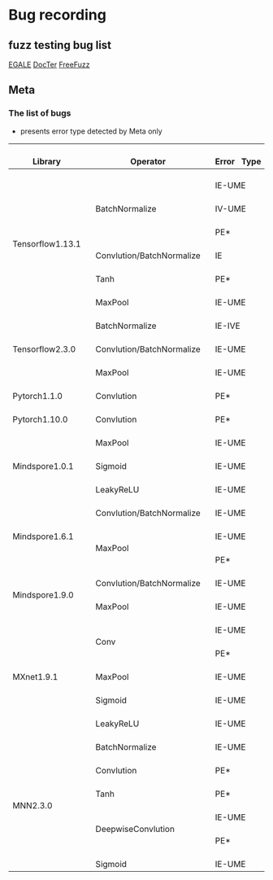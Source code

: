 # Bug recording 
## fuzz testing bug list
[EGALE](https://github.com/lin-tan/eagle/tree/main/bug-reproduction)
[DocTer](https://docs.google.com/spreadsheets/d/1DgupQBMVpybHtyOhCO0fRb-oJDZbZSbo7H-AG36AE_c/edit?pli=1#gid=1383411354)
[FreeFuzz](https://github.com/ise-uiuc/FreeFuzz/tree/main/data)
## Meta
### The list of bugs
* presents error type detected by Meta only
<table class="tg">
<thead>
  <tr>
    <th class="tg-0lax">&nbsp;&nbsp;&nbsp;<br>Library&nbsp;&nbsp;&nbsp;</th>
    <th class="tg-0lax">&nbsp;&nbsp;&nbsp;<br>Operator&nbsp;&nbsp;&nbsp;</th>
    <th class="tg-0lax">&nbsp;&nbsp;&nbsp;<br>Error&nbsp;&nbsp;&nbsp;Type&nbsp;&nbsp;&nbsp;</th>
    <th class="tg-0lax">&nbsp;&nbsp;&nbsp;<br>Deivce&nbsp;&nbsp;&nbsp;</th>
  </tr>
</thead>
<tbody>
  <tr>
    <td class="tg-0lax" rowspan="6">&nbsp;&nbsp;&nbsp;<br>Tensorflow1.13.1&nbsp;&nbsp;&nbsp;</td>
    <td class="tg-0lax" rowspan="3">&nbsp;&nbsp;&nbsp;<br>BatchNormalize&nbsp;&nbsp;&nbsp;</td>
    <td class="tg-0lax">&nbsp;&nbsp;&nbsp;<br>IE-UME&nbsp;&nbsp;&nbsp;</td>
    <td class="tg-0lax">&nbsp;&nbsp;&nbsp;<br>GPU&nbsp;&nbsp;&nbsp;</td>
  </tr>
  <tr>
    <td class="tg-0lax">&nbsp;&nbsp;&nbsp;<br>IV-UME&nbsp;&nbsp;&nbsp;</td>
    <td class="tg-0lax">&nbsp;&nbsp;&nbsp;<br>GPU/CPU&nbsp;&nbsp;&nbsp;</td>
  </tr>
  <tr>
    <td class="tg-0lax">   <br>PE*   </td>
    <td class="tg-0lax">&nbsp;&nbsp;&nbsp;<br>GPU/CPU&nbsp;&nbsp;&nbsp;</td>
  </tr>
  <tr>
    <td class="tg-0lax">&nbsp;&nbsp;&nbsp;<br>Convlution/BatchNormalize&nbsp;&nbsp;&nbsp;</td>
    <td class="tg-0lax">&nbsp;&nbsp;&nbsp;<br>IE&nbsp;&nbsp;&nbsp;</td>
    <td class="tg-0lax">&nbsp;&nbsp;&nbsp;<br>CPU&nbsp;&nbsp;&nbsp;</td>
  </tr>
  <tr>
    <td class="tg-0lax">&nbsp;&nbsp;&nbsp;<br>Tanh&nbsp;&nbsp;&nbsp;</td>
    <td class="tg-0lax">   <br>PE* </td>
    <td class="tg-0lax">&nbsp;&nbsp;&nbsp;<br>CPU&nbsp;&nbsp;&nbsp;</td>
  </tr>
  <tr>
    <td class="tg-0lax">&nbsp;&nbsp;&nbsp;<br>MaxPool&nbsp;&nbsp;&nbsp;</td>
    <td class="tg-0lax">&nbsp;&nbsp;&nbsp;<br>IE-UME&nbsp;&nbsp;&nbsp;</td>
    <td class="tg-0lax">&nbsp;&nbsp;&nbsp;<br>CPU&nbsp;&nbsp;&nbsp;</td>
  </tr>
  <tr>
    <td class="tg-0lax" rowspan="3">&nbsp;&nbsp;&nbsp;<br>Tensorflow2.3.0&nbsp;&nbsp;&nbsp;</td>
    <td class="tg-0lax">&nbsp;&nbsp;&nbsp;<br>BatchNormalize&nbsp;&nbsp;&nbsp;</td>
    <td class="tg-0lax">&nbsp;&nbsp;&nbsp;<br>IE-IVE&nbsp;&nbsp;&nbsp;</td>
    <td class="tg-0lax">&nbsp;&nbsp;&nbsp;<br>GPU/CPU&nbsp;&nbsp;&nbsp;</td>
  </tr>
  <tr>
    <td class="tg-0lax">&nbsp;&nbsp;&nbsp;<br>Convlution/BatchNormalize&nbsp;&nbsp;&nbsp;</td>
    <td class="tg-0lax">&nbsp;&nbsp;&nbsp;<br>IE-UME&nbsp;&nbsp;&nbsp;</td>
    <td class="tg-0lax">&nbsp;&nbsp;&nbsp;<br>CPU&nbsp;&nbsp;&nbsp;</td>
  </tr>
  <tr>
    <td class="tg-0lax">&nbsp;&nbsp;&nbsp;<br>MaxPool&nbsp;&nbsp;&nbsp;</td>
    <td class="tg-0lax">&nbsp;&nbsp;&nbsp;<br>IE-UME&nbsp;&nbsp;&nbsp;</td>
    <td class="tg-0lax">&nbsp;&nbsp;&nbsp;<br>GPU/CPU&nbsp;&nbsp;&nbsp;</td>
  </tr>
  <tr>
    <td class="tg-0lax">&nbsp;&nbsp;&nbsp;<br>Pytorch1.1.0&nbsp;&nbsp;&nbsp;</td>
    <td class="tg-0lax">&nbsp;&nbsp;&nbsp;<br>Convlution&nbsp;&nbsp;&nbsp;</td>
    <td class="tg-0lax">   <br>PE*   </td>
    <td class="tg-0lax">&nbsp;&nbsp;&nbsp;<br>GPU/CPU&nbsp;&nbsp;&nbsp;</td>
  </tr>
  <tr>
    <td class="tg-0lax">&nbsp;&nbsp;&nbsp;<br>Pytorch1.10.0&nbsp;&nbsp;&nbsp;</td>
    <td class="tg-0lax">&nbsp;&nbsp;&nbsp;<br>Convlution&nbsp;&nbsp;&nbsp;</td>
    <td class="tg-0lax">   <br>PE*   </td>
    <td class="tg-0lax">&nbsp;&nbsp;&nbsp;<br>GPU/CPU&nbsp;&nbsp;&nbsp;</td>
  </tr>
  <tr>
    <td class="tg-0lax" rowspan="3">&nbsp;&nbsp;&nbsp;<br>Mindspore1.0.1&nbsp;&nbsp;&nbsp;</td>
    <td class="tg-0lax">&nbsp;&nbsp;&nbsp;<br>MaxPool&nbsp;&nbsp;&nbsp;</td>
    <td class="tg-0lax">&nbsp;&nbsp;&nbsp;<br>IE-UME&nbsp;&nbsp;&nbsp;</td>
    <td class="tg-0lax">&nbsp;&nbsp;&nbsp;<br>CPU&nbsp;&nbsp;&nbsp;</td>
  </tr>
  <tr>
    <td class="tg-0lax">&nbsp;&nbsp;&nbsp;<br>Sigmoid&nbsp;&nbsp;&nbsp;</td>
    <td class="tg-0lax">&nbsp;&nbsp;&nbsp;<br>IE-UME&nbsp;&nbsp;&nbsp;</td>
    <td class="tg-0lax">&nbsp;&nbsp;&nbsp;<br>CPU&nbsp;&nbsp;&nbsp;</td>
  </tr>
  <tr>
    <td class="tg-0lax">&nbsp;&nbsp;&nbsp;<br>LeakyReLU&nbsp;&nbsp;&nbsp;</td>
    <td class="tg-0lax">&nbsp;&nbsp;&nbsp;<br>IE-UME&nbsp;&nbsp;&nbsp;</td>
    <td class="tg-0lax">&nbsp;&nbsp;&nbsp;<br>CPU&nbsp;&nbsp;&nbsp;</td>
  </tr>
  <tr>
    <td class="tg-0lax" rowspan="3">&nbsp;&nbsp;&nbsp;<br>Mindspore1.6.1&nbsp;&nbsp;&nbsp;</td>
    <td class="tg-0lax">&nbsp;&nbsp;&nbsp;<br>Convlution/BatchNormalize&nbsp;&nbsp;&nbsp;</td>
    <td class="tg-0lax">&nbsp;&nbsp;&nbsp;<br>IE-UME&nbsp;&nbsp;&nbsp;</td>
    <td class="tg-0lax">&nbsp;&nbsp;&nbsp;<br>CPU&nbsp;&nbsp;&nbsp;</td>
  </tr>
  <tr>
    <td class="tg-0lax" rowspan="2">&nbsp;&nbsp;&nbsp;<br>MaxPool&nbsp;&nbsp;&nbsp;</td>
    <td class="tg-0lax">&nbsp;&nbsp;&nbsp;<br>IE-UME&nbsp;&nbsp;&nbsp;</td>
    <td class="tg-0lax">&nbsp;&nbsp;&nbsp;<br>CPU&nbsp;&nbsp;&nbsp;</td>
  </tr>
  <tr>
    <td class="tg-0lax">   <br>PE*   </td>
    <td class="tg-0lax">&nbsp;&nbsp;&nbsp;<br>GPU/CPU&nbsp;&nbsp;&nbsp;</td>
  </tr>
  <tr>
    <td class="tg-0lax" rowspan="2">&nbsp;&nbsp;&nbsp;<br>Mindspore1.9.0&nbsp;&nbsp;&nbsp;</td>
    <td class="tg-0lax">&nbsp;&nbsp;&nbsp;<br>Convlution/BatchNormalize&nbsp;&nbsp;&nbsp;</td>
    <td class="tg-0lax">&nbsp;&nbsp;&nbsp;<br>IE-UME&nbsp;&nbsp;&nbsp;</td>
    <td class="tg-0lax">&nbsp;&nbsp;&nbsp;<br>CPU&nbsp;&nbsp;&nbsp;</td>
  </tr>
  <tr>
    <td class="tg-0lax">&nbsp;&nbsp;&nbsp;<br>MaxPool&nbsp;&nbsp;&nbsp;</td>
    <td class="tg-0lax">&nbsp;&nbsp;&nbsp;<br>IE-UME&nbsp;&nbsp;&nbsp;</td>
    <td class="tg-0lax">&nbsp;&nbsp;&nbsp;<br>CPU&nbsp;&nbsp;&nbsp;</td>
  </tr>
  <tr>
    <td class="tg-0lax" rowspan="5">&nbsp;&nbsp;&nbsp;<br>MXnet1.9.1&nbsp;&nbsp;&nbsp;</td>
    <td class="tg-0lax" rowspan="2">&nbsp;&nbsp;&nbsp;<br>Conv&nbsp;&nbsp;&nbsp;</td>
    <td class="tg-0lax">&nbsp;&nbsp;&nbsp;<br>IE-UME&nbsp;&nbsp;&nbsp;</td>
    <td class="tg-0lax">&nbsp;&nbsp;&nbsp;<br>CPU&nbsp;&nbsp;&nbsp;</td>
  </tr>
  <tr>
    <td class="tg-0lax">   <br>PE*   </td>
    <td class="tg-0lax">&nbsp;&nbsp;&nbsp;<br>CPU&nbsp;&nbsp;&nbsp;</td>
  </tr>
  <tr>
    <td class="tg-0lax">&nbsp;&nbsp;&nbsp;<br>MaxPool&nbsp;&nbsp;&nbsp;</td>
    <td class="tg-0lax">&nbsp;&nbsp;&nbsp;<br>IE-UME&nbsp;&nbsp;&nbsp;</td>
    <td class="tg-0lax">&nbsp;&nbsp;&nbsp;<br>GPU&nbsp;&nbsp;&nbsp;</td>
  </tr>
  <tr>
    <td class="tg-0lax">&nbsp;&nbsp;&nbsp;<br>Sigmoid&nbsp;&nbsp;&nbsp;</td>
    <td class="tg-0lax">&nbsp;&nbsp;&nbsp;<br>IE-UME&nbsp;&nbsp;&nbsp;</td>
    <td class="tg-0lax">&nbsp;&nbsp;&nbsp;<br>GPU&nbsp;&nbsp;&nbsp;</td>
  </tr>
  <tr>
    <td class="tg-0lax">&nbsp;&nbsp;&nbsp;<br>LeakyReLU&nbsp;&nbsp;&nbsp;</td>
    <td class="tg-0lax">&nbsp;&nbsp;&nbsp;<br>IE-UME&nbsp;&nbsp;&nbsp;</td>
    <td class="tg-0lax">&nbsp;&nbsp;&nbsp;<br>GPU&nbsp;&nbsp;&nbsp;</td>
  </tr>
  <tr>
    <td class="tg-0lax" rowspan="6">&nbsp;&nbsp;&nbsp;<br>MNN2.3.0&nbsp;&nbsp;&nbsp;</td>
    <td class="tg-0lax">&nbsp;&nbsp;&nbsp;<br>BatchNormalize&nbsp;&nbsp;&nbsp;</td>
    <td class="tg-0lax">&nbsp;&nbsp;&nbsp;<br>IE-UME&nbsp;&nbsp;&nbsp;</td>
    <td class="tg-0lax">&nbsp;&nbsp;&nbsp;<br>GPU/CPU&nbsp;&nbsp;&nbsp;</td>
  </tr>
  <tr>
    <td class="tg-0lax">&nbsp;&nbsp;&nbsp;<br>Convlution&nbsp;&nbsp;&nbsp;</td>
    <td class="tg-0lax">   <br>PE*   </td>
    <td class="tg-0lax">&nbsp;&nbsp;&nbsp;<br>CPU&nbsp;&nbsp;&nbsp;</td>
  </tr>
  <tr>
    <td class="tg-0lax">&nbsp;&nbsp;&nbsp;<br>Tanh&nbsp;&nbsp;&nbsp;</td>
    <td class="tg-0lax">   <br>PE*   </td>
    <td class="tg-0lax">&nbsp;&nbsp;&nbsp;<br>CPU&nbsp;&nbsp;&nbsp;</td>
  </tr>
  <tr>
    <td class="tg-0lax" rowspan="2">&nbsp;&nbsp;&nbsp;<br>DeepwiseConvlution&nbsp;&nbsp;&nbsp;</td>
    <td class="tg-0lax">&nbsp;&nbsp;&nbsp;<br>IE-UME&nbsp;&nbsp;&nbsp;</td>
    <td class="tg-0lax">&nbsp;&nbsp;&nbsp;<br>GPU/CPU&nbsp;&nbsp;&nbsp;</td>
  </tr>
  <tr>
    <td class="tg-0lax">   <br>PE*  </td>
    <td class="tg-0lax">&nbsp;&nbsp;&nbsp;<br>GPU/CPU&nbsp;&nbsp;&nbsp;</td>
  </tr>
  <tr>
    <td class="tg-0lax">&nbsp;&nbsp;&nbsp;<br>Sigmoid&nbsp;&nbsp;&nbsp;</td>
    <td class="tg-0lax">&nbsp;&nbsp;&nbsp;<br>IE-UME&nbsp;&nbsp;&nbsp;</td>
    <td class="tg-0lax">&nbsp;&nbsp;&nbsp;<br>GPU/CPU&nbsp;&nbsp;&nbsp;</td>
  </tr>
</tbody>
</table>
